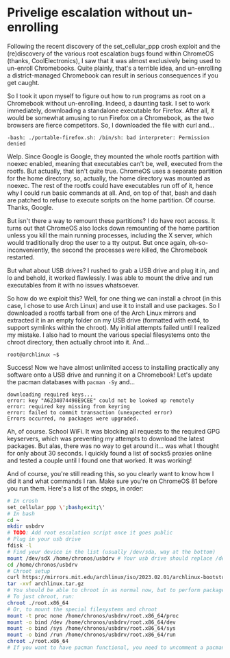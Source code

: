 # Privelige escalation without un-enrolling

Following the recent discovery of the set_cellular_ppp crosh exploit and the (re)discovery of the various root escalation bugs found within ChromeOS (thanks, CoolElectronics), I saw that it was almost exclusively being used to un-enroll Chromebooks. Quite plainly, that's a terrible idea, and un-enrolling a district-managed Chromebook can result in serious consequences if you get caught.

So I took it upon myself to figure out how to run programs as root on a Chromebook without un-enrolling. Indeed, a daunting task. I set to work immediately, downloading a standalone executable for Firefox. After all, it would be somewhat amusing to run Firefox on a Chromebook, as the two browsers are fierce competitors. So, I downloaded the file with curl and...

```
-bash: ./portable-firefox.sh: /bin/sh: bad interpreter: Permission denied
```

Welp. Since Google is Google, they mounted the whole rootfs partition with noexec enabled, meaning that executables can't be, well, executed from the rootfs. But actually, that isn't quite true. ChromeOS uses a separate partition for the home directory, so, actually, the home directory was mounted as noexec. The rest of the rootfs could have executables run off of it, hence why I could run basic commands at all. And, on top of that, bash and dash are patched to refuse to execute scripts on the home partition. Of course. Thanks, Google.

But isn't there a way to remount these partitions? I do have root access. It turns out that ChromeOS also locks down remounting of the home partition unless you kill the main running processes, including the X server, which would traditionally drop the user to a tty output. But once again, oh-so-inconveniently, the second the processes were killed, the Chromebook restarted.

But what about USB drives? I rushed to grab a USB drive and plug it in, and lo and behold, it worked flawlessly. I was able to mount the drive and run executables from it with no issues whatsoever.

So how do we exploit this? Well, for one thing we can install a chroot (in this case, I chose to use Arch Linux) and use it to install and use packages. So I downloaded a rootfs tarball from one of the Arch Linux mirrors and extracted it in an empty folder on my USB drive (formatted with ext4, to support symlinks within the chroot). My initial attempts failed until I realized my mistake. I also had to mount the various special filesystems onto the chroot directory, then actually chroot into it. And...

```
root@archlinux ~$ 
```

Success! Now we have almost unlimited access to installing practically any software onto a USB drive and running it on a Chromebook! Let's update the pacman databases with `pacman -Sy` and...

```
downloading required keys...
error: key "A6234074498E9CEE" could not be looked up remotely
error: required key missing from keyring
error: failed to commit transaction (unexpected error)
Errors occurred, no packages were upgraded.
```

Ah, of course. School WiFi. It was blocking all requests to the required GPG keyservers, which was preventing my attempts to download the latest packages. But alas, there was no way to get around it... was what I thought for only about 30 seconds. I quickly found a list of socks5 proxies online and tested a couple until I found one that worked. It was working!

And of course, you're still reading this, so you clearly want to know how I did it and what commands I ran. Make sure you're on ChromeOS 81 before you run them. Here's a list of the steps, in order:

```bash
# In crosh
set_cellular_ppp \';bash;exit;\'
# In bash
cd ~
mkdir usbdrv
# TODO: Add root escalation script once it goes public
# Plug in your usb drive
fdisk -l
# Find your device in the list (usually /dev/sda, way at the bottom)
mount /dev/sdX /home/chronos/usbdrv # Your usb drive should replace /dev/sdX
cd /home/chronos/usbdrv
# Chroot setup
curl https://mirrors.mit.edu/archlinux/iso/2023.02.01/archlinux-bootstrap-2023.02.01-x86_64.tar.gz -o archlinux.tar.gz
tar -xvf archlinux.tar.gz
# You should be able to chroot in as normal now, but to perform package managment, you need to mount special filesystems such as /dev, /proc, and /tmp.
# To just chroot, run:
chroot ./root.x86_64
# Or, to mount the special filesystems and chroot
mount -t proc none /home/chronos/usbdrv/root.x86_64/proc
mount -o bind /dev /home/chronos/usbdrv/root.x86_64/dev
mount -o bind /sys /home/chronos/usbdrv/root.x86_64/sys
mount -o bind /run /home/chronos/usbdrv/root.x86_64/run
chroot ./root.x86_64
# If you want to have pacman functional, you need to uncomment a pacman mirror in /etc/pacman.d/mirrorlist
```
